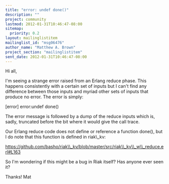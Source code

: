 ```yaml
---
title: "error: undef done()"
description: ""
project: community
lastmod: 2012-01-31T10:46:47-08:00
sitemap:
  priority: 0.2
layout: mailinglistitem
mailinglist_id: "msg06476"
author_name: "Matthew A. Brown"
project_section: "mailinglistitem"
sent_date: 2012-01-31T10:46:47-08:00
---
```



Hi all,

I'm seeing a strange error raised from an Erlang reduce phase. This
happens consistently with a certain set of inputs but I can't find any
difference between those inputs and myriad other sets of inputs that
produce no error. The error is simply:

[error] error:undef done()

The error message is followed by a dump of the reduce inputs which is,
sadly, truncated before the bit where it would give the call trace.

Our Erlang reduce code does not define or reference a function done(),
but I do note that this function is defined in riak\\_kv:

https://github.com/basho/riak\\_kv/blob/master/src/riak\\_kv\\_w\\_reduce.erl#L163

So I'm wondering if this might be a bug in Riak itself? Has anyone ever seen it?

Thanks!
Mat

